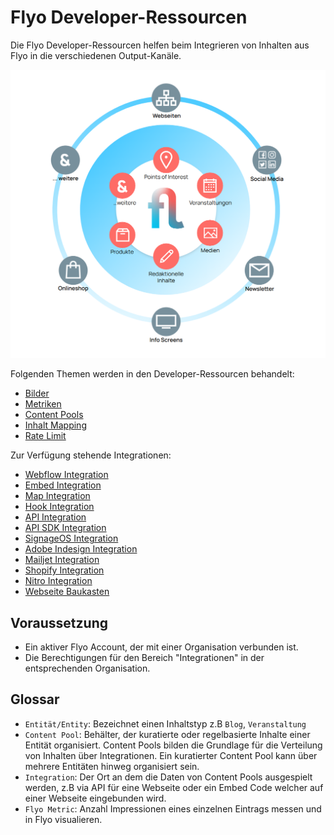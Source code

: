 # Flyo Developer-Ressourcen

Die Flyo Developer-Ressourcen helfen beim Integrieren von Inhalten aus Flyo in die verschiedenen Output-Kanäle.

![Flyo](assets/flyo.png)

Folgenden Themen werden in den Developer-Ressourcen behandelt:

+ [Bilder](infos/images.md)
+ [Metriken](infos/metrics.md)
+ [Content Pools](infos/pools.md)
+ [Inhalt Mapping](infos/mapping.md)
+ [Rate Limit](infos/ratelimit.md)

Zur Verfügung stehende Integrationen:

+ [Webflow Integration](integrations/webflow.md)
+ [Embed Integration](integrations/embed.md)
+ [Map Integration](integrations/map.md)
+ [Hook Integration](integrations/hooks.md)
+ [API Integration](integrations/api.md)
+ [API SDK Integration](integrations/sdk.md)
+ [SignageOS Integration](integrations/signageos.md)
+ [Adobe Indesign Integration](integrations/indesign.md)
+ [Mailjet Integration](integrations/mailjet.md)
+ [Shopify Integration](integrations/shopify.md)
+ [Nitro Integration](nitro/)
+ [Webseite Baukasten](integrations/websitebuilder)

## Voraussetzung

+ Ein aktiver Flyo Account, der mit einer Organisation verbunden ist. 
+ Die Berechtigungen für den Bereich "Integrationen" in der entsprechenden Organisation.

## Glossar

+ `Entität/Entity`: Bezeichnet einen Inhaltstyp z.B `Blog`, `Veranstaltung`
+ `Content Pool`: Behälter, der kuratierte oder regelbasierte Inhalte einer Entität organisiert. Content Pools bilden die Grundlage für die Verteilung von Inhalten über Integrationen. Ein kuratierter Content Pool kann über mehrere Entitäten hinweg organisiert sein.
+ `Integration`: Der Ort an dem die Daten von Content Pools ausgespielt werden, z.B via API für eine Webseite oder ein Embed Code welcher auf einer Webseite eingebunden wird.
+ `Flyo Metric`: Anzahl Impressionen eines einzelnen Eintrags messen und in Flyo visualieren.

